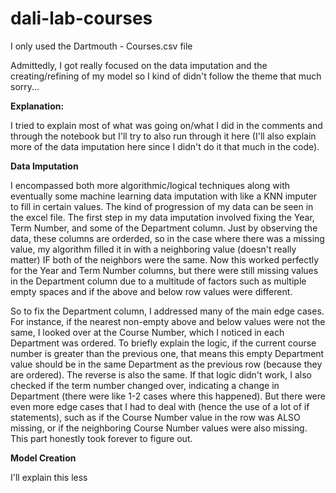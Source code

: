 # dali-lab-courses

I only used the Dartmouth - Courses.csv file

Admittedly, I got really focused on the data imputation and the creating/refining of my model so I kind of didn't follow the theme that much sorry...

**Explanation:**

I tried to explain most of what was going on/what I did in the comments and through the notebook but I'll try to also run through it here (I'll also explain more of the data imputation here since I didn't do it that much in the code).

**Data Imputation**

I encompassed both more algorithmic/logical techniques along with eventually some machine learning data imputation with like a KNN imputer to fill in certain values.  The kind of progression of my data can be seen in the excel file.  The first step in my data imputation involved fixing the Year, Term Number, and some of the Department column.  Just by observing the data, these columns are orderded, so in the case where there was a missing value, my algorithm filled it in with a neighboring value (doesn't really matter) IF both of the neighbors were the same.  Now this worked perfectly for the Year and Term Number columns, but there were still missing values in the Department column due to a multitude of factors such as multiple empty spaces and if the above and below row values were different.

So to fix the Department column, I addressed many of the main edge cases.  For instance, if the nearest non-empty above and below values were not the same, I looked over at the Course Number, which I noticed in each Department was ordered. To briefly explain the logic, if the current course number is greater than the previous one, that means this empty Department value should be in the same Department as the previous row (because they are ordered).  The reverse is also the same.  If that logic didn't work, I also checked if the term number changed over, indicating a change in Department (there were like 1-2 cases where this happened).  But there were even more edge cases that I had to deal with (hence the use of a lot of if statements), such as if the Course Number value in the row was ALSO missing, or if the neighboring Course Number values were also missing. This part honestly took forever to figure out.


**Model Creation**

I'll explain this less
